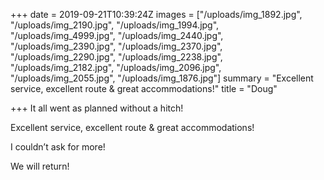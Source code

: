+++
date = 2019-09-21T10:39:24Z
images = ["/uploads/img_1892.jpg", "/uploads/img_2190.jpg", "/uploads/img_1994.jpg", "/uploads/img_4999.jpg", "/uploads/img_2440.jpg", "/uploads/img_2390.jpg", "/uploads/img_2370.jpg", "/uploads/img_2290.jpg", "/uploads/img_2238.jpg", "/uploads/img_2182.jpg", "/uploads/img_2096.jpg", "/uploads/img_2055.jpg", "/uploads/img_1876.jpg"]
summary = "Excellent service, excellent route & great accommodations!"
title = "Doug"

+++
It all went as planned without a hitch!

Excellent service, excellent route & great accommodations!

I couldn’t ask for more!

We will return!